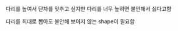 <span style="font-family:AppleSDGothicNeo-Regular;color:#000ff;">다리를</span> <span style="font-family:AppleSDGothicNeo-Regular;color:#000ff;">높여서</span> <span style="font-family:AppleSDGothicNeo-Regular;color:#000ff;">단차를</span> <span style="font-family:AppleSDGothicNeo-Regular;color:#000ff;">맞추고</span> <span style="font-family:AppleSDGothicNeo-Regular;color:#000ff;">싶지만</span>
<span style="font-family:AppleSDGothicNeo-Regular;color:#000ff;">다리를</span> <span style="font-family:AppleSDGothicNeo-Regular;color:#000ff;">너무</span> <span style="font-family:AppleSDGothicNeo-Regular;color:#000ff;">높히면</span> <span style="font-family:AppleSDGothicNeo-Regular;color:#000ff;">불안해서</span> <span style="font-family:AppleSDGothicNeo-Regular;color:#000ff;">싫다고함</span>

<span style="font-family:AppleSDGothicNeo-Regular;color:#000ff;">다리를</span> <span style="font-family:AppleSDGothicNeo-Regular;color:#000ff;">최대로</span> <span style="font-family:AppleSDGothicNeo-Regular;color:#000ff;">뽑아도</span> <span style="font-family:AppleSDGothicNeo-Regular;color:#000ff;">불안해</span> <span style="font-family:AppleSDGothicNeo-Regular;color:#000ff;">보이지</span> <span style="font-family:AppleSDGothicNeo-Regular;color:#000ff;">않는</span> <span style="color:#000ff;">shape</span><span style="font-family:AppleSDGothicNeo-Regular;color:#000ff;">이</span> <span style="font-family:AppleSDGothicNeo-Regular;color:#000ff;">필요함</span>